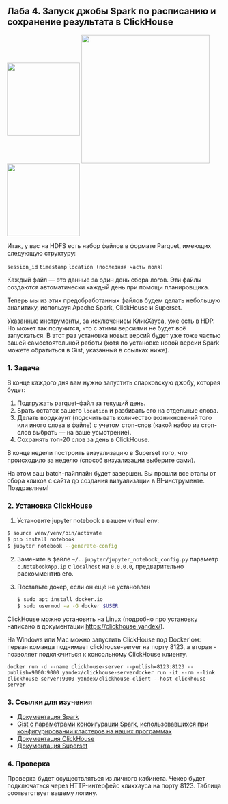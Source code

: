 

## Лаба 4. Запуск джобы Spark по расписанию и сохранение результата в ClickHouse

 <img src="http://data.newprolab.com/public-newprolab-com/de_lab04_spark.png" width="170px" align="center"> <img src="https://habrastorage.org/files/d9b/066/e61/d9b066e61e1f480a977d889dc03ded99.png" width="300px" align="center"> <img src="http://data.newprolab.com/public-newprolab-com/de_lab04_superset.png" width="170px" align="center">

Итак, у вас на HDFS есть набор файлов в формате Parquet, имеющих следующую структуру:

`session_id`		 	`timestamp` 			`location (последняя часть поля)`

Каждый файл — это данные за один день сбора логов. Эти файлы создаются автоматически каждый день при помощи планировщика.

Теперь мы из этих предобработанных файлов будем делать небольшую аналитику, используя Apache Spark, ClickHouse и Superset. 

Указанные инструменты, за исключением КликХауса, уже есть в HDP. Но может так получится, что с этими версиями не будет всё запускаться. В этот раз установка новых версий будет уже тоже частью вашей самостоятельной работы (хотя по установке новой версии Spark можете обратиться в Gist, указанный в ссылках ниже).

### 1. Задача

В конце каждого дня вам нужно запустить спарковскую джобу, которая будет:

1. Подгружать parquet-файл за текущий день.
2. Брать остаток вашего `location` и разбивать его на отдельные слова.
3. Делать вордкаунт (подсчитывать количество возникновений того или иного слова в файле) с учетом стоп-слов (какой набор из стоп-слов выбрать — на ваше усмотрение).
4. Сохранять топ-20 слов за день в ClickHouse.

В конце недели построить визуализацию в Superset того, что происходило за неделю (способ визуализации выберите сами).

На этом ваш batch-пайплайн будет завершен. Вы прошли все этапы от сбора кликов с сайта до создания визуализации в BI-инструменте. Поздравляем!

### 2. Установка ClickHouse

1.  Установите jupyter notebook в вашем virtual env:

   ```bash
   $ source venv/venv/bin/activate
   $ pip install notebook
   $ jupyter notebook --generate-config
   ```

2. Замените в файле `~/..jupyter/jupyter_notebook_config.py` параметр `c.NotebookApp.ip` с `localhost` на `0.0.0.0`, предварительно раскомментив его.

3. Поставьте докер, если он ещё не установлен

   ```bash
   $ sudo apt install docker.io
   $ sudo usermod -a -G docker $USER
   ```

ClickHouse можно установить на Linux (подробно про установку написано в документации <https://clickhouse.yandex/>).

На Windows или Mac можно запустить ClickHouse под Docker'ом: первая команда поднимает clickhouse-server на порту 8123, а вторая - позволяет подключиться к консольному ClickHouse клиенту.

`docker run -d --name clickhouse-server --publish=8123:8123 --publish=9000:9000 yandex/clickhouse-serverdocker run -it --rm --link clickhouse-server:9000 yandex/clickhouse-client --host clickhouse-server`

### 3. Ссылки для изучения

* [Документация Spark](https://spark.apache.org/docs/latest/)
* [Gist с параметрами конфигурации Spark, использовавшихся при конфигурировании кластеров на наших программах](https://gist.github.com/shtuder/ccc71ee761b27a0cd36f9031f434257e) 
* [Документация ClickHouse](https://clickhouse.yandex/)
* [Документация Superset](https://superset.incubator.apache.org/)

### 4. Проверка

Проверка будет осуществляться из личного кабинета. Чекер будет подключаться через HTTP-интерфейс кликхауса на порту 8123. Таблица соответствует вашему логину. 
